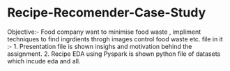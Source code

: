 # Recipe-Recomender-Case-Study
Objective:- Food company want to minimise food waste , impliment techniques to find ingrdients throgh images control food waste etc.
file in it :- 1. Presentation file is shown insighs and motivation behind the assignment. 2. Recipe EDA using Pyspark is shown python file of datasets which incude eda and all.  
